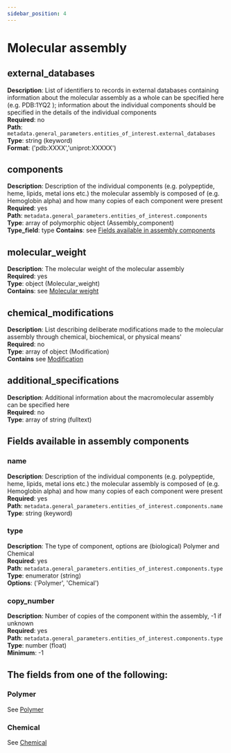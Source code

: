 ```yaml
---
sidebar_position: 4
---
```

# Molecular assembly

## external_databases

**Description**: List of identifiers to records in external databases containing information about the molecular assembly as a whole can be specified here (e.g. PDB:1YQ2 ); information about the individual components should be specified in the details of the individual components <br/>
**Required**: no <br/>
**Path**: `metadata.general_parameters.entities_of_interest.external_databases` <br/>
**Type**: string (keyword) <br/>
**Format**: ('pdb:XXXX','uniprot:XXXXX')

## components

**Description**: Description of the individual components (e.g. polypeptide, heme, lipids, metal ions etc.) the molecular assembly is composed of (e.g. Hemoglobin alpha) and how many copies of each component were present <br/>
**Required**: yes <br/>
**Path**: `metadata.general_parameters.entities_of_interest.components` <br/>
**Type**: array of polymorphic object (Assembly_component) <br/>
**Type_field**: type 
**Contains**: see [Fields available in assembly components](#fields-available-in-assembly-components)


## molecular_weight

**Description**: The molecular weight of the molecular assembly<br/>
**Required**: yes <br/>
**Type**: object (Molecular_weight) <br/>
**Contains**: see [Molecular weight](molecular_weight.md)

## chemical_modifications

**Description**: List describing deliberate modifications made to the molecular assembly through chemical, biochemical, or physical means'<br/>
**Required**: no <br/>
**Type**: array of object (Modification)  <br/>
**Contains** see [Modification](modification.md)


## additional_specifications

**Description**: Additional information about the macromolecular assembly can be specified here<br/>
**Required**: no <br/>
**Type**: array of string (fulltext) <br/>
 

## Fields available in assembly components

### name 

**Description**: Description of the individual components (e.g. polypeptide, heme, lipids, metal ions etc.) the molecular assembly is composed of (e.g. Hemoglobin alpha) and how many copies of each component were present <br/>
**Required**: yes <br/>
**Path**: `metadata.general_parameters.entities_of_interest.components.name` <br/>
**Type**: string (keyword) <br/>

### type 

**Description**: The type of component, options are (biological) Polymer and Chemical <br/>
**Required**: yes <br/>
**Path**: `metadata.general_parameters.entities_of_interest.components.type` <br/>
**Type**: enumerator (string) <br/>
**Options**: ('Polymer', 'Chemical')

### copy_number 

**Description**: Number of copies of the component within the assembly, -1 if unknown <br/>
**Required**: yes <br/>
**Path**: `metadata.general_parameters.entities_of_interest.components.type` <br/>
**Type**: number (float) <br/>
**Minimum**: -1 <br/>

## The fields from one of the following:

### Polymer

See [Polymer](polymer.md)  

### Chemical

See [Chemical](chemical.md)  
